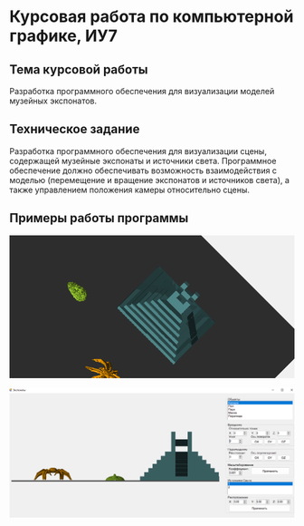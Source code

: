 # Курсовая работа по компьютерной графике, ИУ7

## Тема курсовой работы

Разработка программного обеспечения для визуализации моделей музейных 
экспонатов.

## Техническое задание

Разработка программного обеспечения для визуализации сцены, содержащей
музейные экспонаты и источники света. Программное обеспечение должно обеспечивать
возможность взаимодействия с моделью (перемещение и вращение экспонатов и источников
света), а также управлением положения камеры относительно сцены.

## Примеры работы программы

![](https://github.com/ell1jah/cg_coursework/raw/master/RPZ/sources/screen2.png)

![](https://github.com/ell1jah/cg_coursework/raw/master/RPZ/sources/screen1.png)
